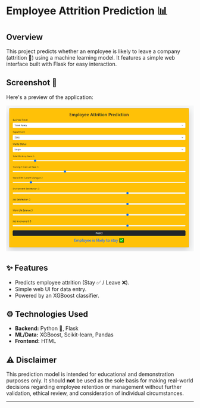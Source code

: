 # Employee Attrition Prediction 📊

## Overview

This project predicts whether an employee is likely to leave a company (attrition 👋) using a machine learning model. It features a simple web interface built with Flask for easy interaction.

## Screenshot 📸

Here's a preview of the application:

![App Screenshot](images\ss.png)

## ✨ Features

* Predicts employee attrition (Stay ✅ / Leave ❌).
* Simple web UI for data entry.
* Powered by an XGBoost classifier.

## ⚙️ Technologies Used

* **Backend:** Python 🐍, Flask
* **ML/Data:** XGBoost, Scikit-learn, Pandas
* **Frontend:** HTML

## ⚠️ Disclaimer

This prediction model is intended for educational and demonstration purposes only. It should **not** be used as the sole basis for making real-world decisions regarding employee retention or management without further validation, ethical review, and consideration of individual circumstances.

---
